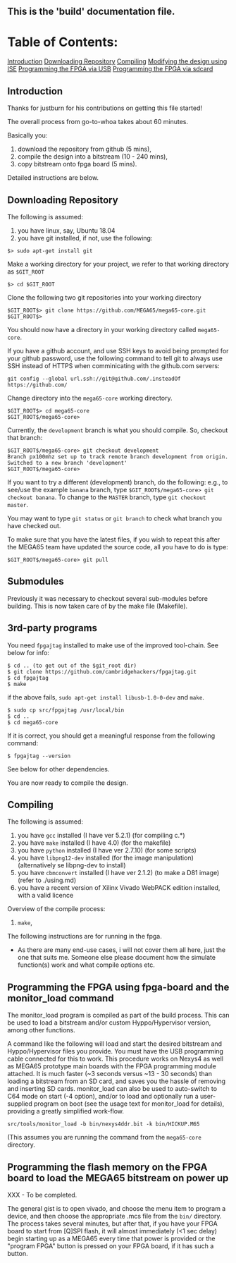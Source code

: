 ## This is the 'build' documentation file.

# Table of Contents:

[Introduction](#introduction)
[Downloading Repository](#downloading-repository)
[Compiling](#compiling)
[Modifying the design using ISE](#modifying-the-design-using-ise)
[Programming the FPGA via USB](#programming-the-fpga-via-usb)
[Programming the FPGA via sdcard](#programming-the-fpga-via-sdcard)

## Introduction

Thanks for justburn for his contributions on getting this file started!

The overall process from go-to-whoa takes about 60 minutes.

Basically you:

1. download the repository from github (5 mins),
1. compile the design into a bitstream (10 - 240 mins),
1. copy bitstream onto fpga board (5 mins).

Detailed instructions are below.

## Downloading Repository

The following is assumed:

1. you have linux, say, Ubuntu 18.04
1. you have git installed, if not, use the following:
```
$> sudo apt-get install git
```

Make a working directory for your project, we refer to that working directory as ```$GIT_ROOT```
```
$> cd $GIT_ROOT
```
Clone the following two git repositories into your working directory
```
$GIT_ROOT$> git clone https://github.com/MEGA65/mega65-core.git
$GIT_ROOT$>
```
You should now have a directory in your working directory called ```mega65-core```.

If you have a github account, and use SSH keys to avoid being prompted for your github password,
use the following command to tell git to always use SSH instead of HTTPS when comminicating with
the github.com servers:

```
git config --global url.ssh://git@github.com/.insteadOf https://github.com/
```

Change directory into the ```mega65-core``` working directory.
```
$GIT_ROOT$> cd mega65-core
$GIT_ROOT$/mega65-core>
```

Currently, the ```development``` branch is what you should compile.
So, checkout that branch:
```
$GIT_ROOT$/mega65-core> git checkout development
Branch px100mhz set up to track remote branch development from origin.
Switched to a new branch 'development'
$GIT_ROOT$/mega65-core>
```

If you want to try a different (development) branch, do the following:
e.g., to see/use the example ```banana``` branch, type ```$GIT_ROOT$/mega65-core> git checkout banana```.
To change to the ```MASTER``` branch, type ```git checkout master```.

You may want to type ```git status``` or ```git branch``` to check what branch you have checked out.

To make sure that you have the latest files, if you wish to repeat this after the MEGA65 team have updated the source code, all you have to do is type:
```
$GIT_ROOT$/mega65-core> git pull
```

## Submodules

Previously it was necessary to checkout several sub-modules before building. This is now taken care of by the make file (Makefile).

## 3rd-party programs

You need ```fpgajtag``` installed to make use of the improved tool-chain.
See below for info:
```
$ cd .. (to get out of the $git_root dir)
$ git clone https://github.com/cambridgehackers/fpgajtag.git
$ cd fpgajtag
$ make
```
if the above fails, ```sudo apt-get install libusb-1.0-0-dev``` and ```make```.
```
$ sudo cp src/fpgajtag /usr/local/bin
$ cd ..
$ cd mega65-core
```

If it is correct, you should get a meaningful response from the following command:

```
$ fpgajtag --version
```

See below for other dependencies.

You are now ready to compile the design.

## Compiling

The following is assumed:

1. you have ```gcc``` installed (I have ver 5.2.1) (for compiling c.*)
1. you have ```make``` installed (I have 4.0) (for the makefile)
1. you have ```python``` installed (I have ver 2.7.10) (for some scripts)
1. you have ```libpng12-dev``` installed (for the image manipulation) (alternatively se libpng-dev to install)
1. you have ```cbmconvert``` installed (I have ver 2.1.2) (to make a D81 image) (refer to ./using.md)
1. you have a recent version of Xilinx Vivado WebPACK edition installed, with a valid licence

Overview of the compile process:

1. ```make```,

The following instructions are for running in the fpga.

* As there are many end-use cases, i will not cover them all here, just the one that suits me.
Someone else please document how the simulate function(s) work and what compile options etc.

## Programming the FPGA using fpga-board and the monitor_load command

The monitor_load program is compiled as part of the build process. This can be used to
load a bitstream and/or custom Hyppo/Hypervisor version, among other functions.

A command like the following will load and start the desired bitstream and Hyppo/Hypervisor
files you provide. You must have the USB programming cable connected for this to work. This
procedure works on Nexys4 as well as MEGA65 prototype main boards with the FPGA programming
module attached.  It is much faster (~3 seconds versus ~13 - 30 seconds) than loading a bitstream
from an SD card, and saves you the hassle of removing and inserting SD cards. monitor_load can
also be used to auto-switch to C64 mode on start (-4 option), and/or to load and optionally run
a user-supplied program on boot (see the usage text for monitor_load for details), providing a
greatly simplified work-flow.

```src/tools/monitor_load -b bin/nexys4ddr.bit -k bin/HICKUP.M65```

(This assumes you are running the command from the ```mega65-core``` directory.

## Programming the flash memory on the FPGA board to load the MEGA65 bitstream on power up

XXX - To be completed.

The general gist is to open vivado, and choose the menu item to program a device, and then
choose the appropriate .mcs file from the ```bin/``` directory.  The process takes several
minutes, but after that, if you have your FPGA board to start from [Q]SPI flash, it will
almost immediately (<1 sec delay) begin starting up as a MEGA65 every time that power is
provided or the "program FPGA" button is pressed on your FPGA board, if it has such a button.

